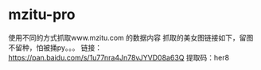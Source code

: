 # mzitu-pro
使用不同的方式抓取www.mzitu.com 的数据内容
抓取的美女图链接如下，留图不留种，怕被捅py。。。
链接：https://pan.baidu.com/s/1u77nra4Jn78vJYVD08a63Q 
提取码：her8 
